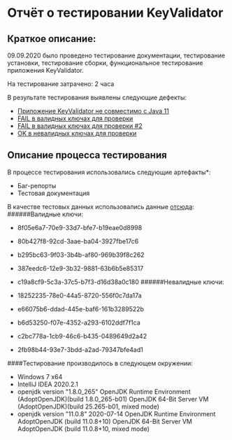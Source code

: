 # Отчёт о тестировании KeyValidator

## Краткое описание:

09.09.2020 было проведено тестирование документации, тестирование установки, тестирование сборки, функциональное тестирование приложения KeyValidator.

На тестирование затрачено: 2 часа

В результате тестирования выявлены следующие дефекты:
* [Приложение KeyValidator не совместимо с Java 11](https://github.com/Dmitrii4/Task-1-KeyValidator/issues/1)
* [FAIL в валидных ключах для проверки](https://github.com/Dmitrii4/Task-1-KeyValidator/issues/2)
* [FAIL в валидных ключах для проверки #2](https://github.com/Dmitrii4/Task-1-KeyValidator/issues/3)
* [OK в невалидных ключах для проверки](https://github.com/Dmitrii4/Task-1-KeyValidator/issues/4)

## Описание процесса тестирования

В процессе тестирования использовались следующие артефакты*:
* Баг-репорты
* Тестовая документация

В качестве тестовых данных использовались данные [отсюда](https://github.com/netology-code/javaqa-homeworks/blob/master/intro/user-manual.md):
######Валидные ключи:
* 8f05e6a7-70e9-33d7-bfe7-b19eae0d8998
* 80b427f8-92cd-3aae-ba04-3927fbe17c6
* b295bc63-9f03-3b4b-af80-969b39f8c262
* 387eedc6-12e9-3b32-9881-63b6b5e85317
* c19a8cf9-5c3a-37c5-b7f3-d16d38a0c180
######Невалидные ключи:

* 18252235-78e0-44a5-8720-556f0c7da17a
* e66075b6-ddad-445e-baf6-161b3289522b
* b6d53250-f07e-4352-a293-6102ddf7f1ca
* c2bc778a-1cb9-46c6-b435-0489649d2a42
* 2fb98b44-93e7-3bdd-a2ad-79347bfe4ad1

####Тестирование производилось в следующем окружении:
* Windows 7 x64
* IntelliJ IDEA 2020.2.1
* openjdk version "1.8.0_265"
  OpenJDK Runtime Environment (AdoptOpenJDK)(build 1.8.0_265-b01)
  OpenJDK 64-Bit Server VM (AdoptOpenJDK)(build 25.265-b01, mixed mode)
* openjdk version "11.0.8" 2020-07-14
  OpenJDK Runtime Environment AdoptOpenJDK (build 11.0.8+10)
  OpenJDK 64-Bit Server VM AdoptOpenJDK (build 11.0.8+10, mixed mode)

